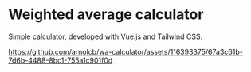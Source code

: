 # Weighted average calculator

<p>Simple calculator, developed with Vue.js and Tailwind CSS.<p>
<!--
<video width="480" height="270" controls loop>
  <source src="/video/testing-app.mp4" type="video/mp4">
</video>
-->

https://github.com/arnolcb/wa-calculator/assets/116393375/67a3c61b-7d6b-4488-8bc1-755a1c901f0d
